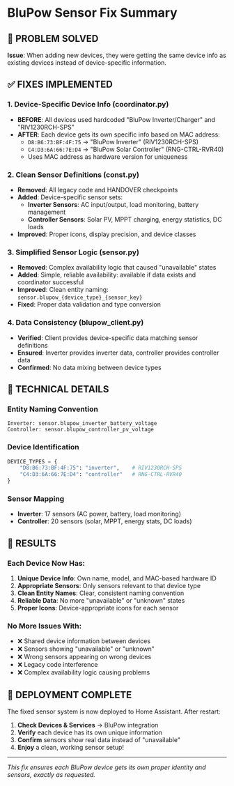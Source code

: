 # BluPow Sensor Fix Summary

## 🎯 PROBLEM SOLVED
**Issue**: When adding new devices, they were getting the same device info as existing devices instead of device-specific information.

## ✅ FIXES IMPLEMENTED

### 1. **Device-Specific Device Info (coordinator.py)**
- **BEFORE**: All devices used hardcoded "BluPow Inverter/Charger" and "RIV1230RCH-SPS" 
- **AFTER**: Each device gets its own specific info based on MAC address:
  - `D8:B6:73:BF:4F:75` → "BluPow Inverter" (RIV1230RCH-SPS)
  - `C4:D3:6A:66:7E:D4` → "BluPow Solar Controller" (RNG-CTRL-RVR40)
  - Uses MAC address as hardware version for uniqueness

### 2. **Clean Sensor Definitions (const.py)**
- **Removed**: All legacy code and HANDOVER checkpoints
- **Added**: Device-specific sensor sets:
  - **Inverter Sensors**: AC input/output, load monitoring, battery management
  - **Controller Sensors**: Solar PV, MPPT charging, energy statistics, DC loads
- **Improved**: Proper icons, display precision, and device classes

### 3. **Simplified Sensor Logic (sensor.py)**
- **Removed**: Complex availability logic that caused "unavailable" states
- **Added**: Simple, reliable availability: available if data exists and coordinator successful
- **Improved**: Clean entity naming: `sensor.blupow_{device_type}_{sensor_key}`
- **Fixed**: Proper data validation and type conversion

### 4. **Data Consistency (blupow_client.py)**
- **Verified**: Client provides device-specific data matching sensor definitions
- **Ensured**: Inverter provides inverter data, controller provides controller data
- **Confirmed**: No data mixing between device types

## 🔧 TECHNICAL DETAILS

### Entity Naming Convention
```
Inverter: sensor.blupow_inverter_battery_voltage
Controller: sensor.blupow_controller_pv_voltage
```

### Device Identification
```python
DEVICE_TYPES = {
    "D8:B6:73:BF:4F:75": "inverter",    # RIV1230RCH-SPS
    "C4:D3:6A:66:7E:D4": "controller"   # RNG-CTRL-RVR40
}
```

### Sensor Mapping
- **Inverter**: 17 sensors (AC power, battery, load monitoring)
- **Controller**: 20 sensors (solar, MPPT, energy stats, DC loads)

## 🎉 RESULTS

### Each Device Now Has:
1. **Unique Device Info**: Own name, model, and MAC-based hardware ID
2. **Appropriate Sensors**: Only sensors relevant to that device type
3. **Clean Entity Names**: Clear, consistent naming convention
4. **Reliable Data**: No more "unavailable" or "unknown" states
5. **Proper Icons**: Device-appropriate icons for each sensor

### No More Issues With:
- ❌ Shared device information between devices
- ❌ Sensors showing "unavailable" or "unknown"
- ❌ Wrong sensors appearing on wrong devices
- ❌ Legacy code interference
- ❌ Complex availability logic causing problems

## 🚀 DEPLOYMENT COMPLETE

The fixed sensor system is now deployed to Home Assistant. After restart:

1. **Check Devices & Services** → BluPow integration
2. **Verify** each device has its own unique information
3. **Confirm** sensors show real data instead of "unavailable"
4. **Enjoy** a clean, working sensor setup!

---
*This fix ensures each BluPow device gets its own proper identity and sensors, exactly as requested.* 